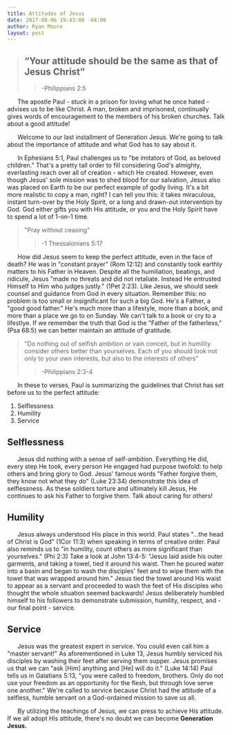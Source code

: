 ```yaml
---
title: Attitudes of Jesus
date: 2017-08-06 19:43:00 -04:00
author: Ryan Moore
layout: post
---
```


> ## “Your attitude should be the same as that of Jesus Christ”
>
> > -Philippians 2:5

&nbsp;&nbsp;&nbsp;&nbsp;&nbsp; The apostle Paul - stuck in a prison for loving what he once hated - advises us to be like Christ. A man, broken and imprisoned, continually gives words of encouragement to the members of his broken churches. Talk about a good attitude!

&nbsp;&nbsp;&nbsp;&nbsp;&nbsp; Welcome to our last installment of Generation Jesus. We're going to talk about the importance of attitude and what God has to say about it.

&nbsp;&nbsp;&nbsp;&nbsp;&nbsp; In Ephesians 5:1, Paul challenges us to "be imitators of God, as beloved children." That's a pretty tall order to fill considering God's almighty, everlasting reach over all of creation - which He created. However, even though Jesus' sole mission was to shed blood for our salvation, Jesus also was placed on Earth to be our perfect example of godly living. It's a bit more realistic to copy a man, right? I can tell you this: it takes miraculous, instant turn-over by the Holy Spirit, or a long and drawn-out intervention by God. God either gifts you with His attitude, or you and the Holy Spirit have to spend a lot of 1-on-1 time.

>"Pray without ceasing"
>> -1 Thessalonians  5:17

&nbsp;&nbsp;&nbsp;&nbsp;&nbsp; How did Jesus seem to keep the perfect attitude, even in the face of death? He was in "constant prayer" (Rom 12:12) and constantly took earthly matters to his Father in Heaven. Despite all the humiliation, beatings, and ridicule, Jesus "made no threats and did not retaliate. Instead He entrusted Himself to Him who judges justly." (1Pet 2:23). Like Jesus, we should seek counsel and guidance from God in every situation. Remember this: no problem is too small or insignificant for such a big God. He's a Father, a "good good father." He's much more than a lifestyle, more than a book, and more than a place we go to on Sunday. We can't talk to a book or cry to a lifestlye. If we remember the truth that God is the "Father of the fatherless," (Psa 68:5) we can better maintain an attitude of gratitude. 

>  "Do nothing out of selfish ambition or vain conceit, but in humility consider others better than yourselves. Each of you should look not only to your own interests, but also to the interests of others"
>> -Philippians 2:3-4

&nbsp;&nbsp;&nbsp;&nbsp;&nbsp; In these to verses, Paul is summarizing the guidelines that Christ has set before us to the perfect attitude:

1. Selflessness
2. Humility
3. Service

## Selflessness
&nbsp;&nbsp;&nbsp;&nbsp;&nbsp; Jesus did nothing with a sense of self-ambition. Everything He did, every step He took, every person He engaged had purpose twofold: to help others and bring glory to God. Jesus' famous words "Father forgive them, they know not what they do" (Luke 23:34) demonstrate this idea of selflessness. As these soldiers torture and ultimately kill Jesus, He continues to ask his Father to forgive them. Talk about caring for others! 

## Humility
&nbsp;&nbsp;&nbsp;&nbsp;&nbsp; Jesus always understood His place in this world. Paul states "...the head of Christ is God" (1Cor 11:3) when speaking in terms of creative order. Paul also reminds us to "in humility, count others as more significant than yourselves." (Phi 2:3) Take a look at John 13:4-5: "Jesus laid aside his outer garments, and taking a towel, tied it around his waist. Then he poured water into a basin and began to wash the disciples' feet and to wipe them with the towel that was wrapped around him." Jesus tied the towel around His waist to appear as a servant and proceeded to wash the feet of His disciples who thought the whole situation seemed backwards! Jesus deliberately humbled himself to his followers to demonstrate submission, humility, respect, and - our final point - service.

## Service
&nbsp;&nbsp;&nbsp;&nbsp;&nbsp; Jesus was the greatest expert in service. You could even call him a "master servant!" As aforementioned in Luke 13, Jesus humbly serviced his disciples by washing their feet after serving them supper. Jesus promises us that we can "ask [Him] anything and [He] will do it." (Luke 14:14) Paul tells us in Galatians 5:13, "you were called to freedom, brothers. Only do not use your freedom as an opportunity for the flesh, but through love serve one another." We're called to service because Christ had the attitude of a selfless, humble servant on a God-ordained mission to save us all.

&nbsp;&nbsp;&nbsp;&nbsp;&nbsp; By utilizing the teachings of Jesus, we can press to achieve His attitude. If we all adopt His attitude, there's no doubt we can become **Generation Jesus.**

